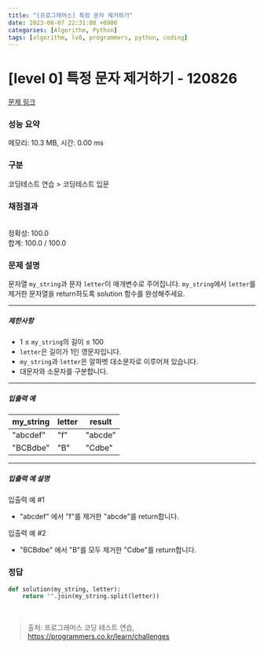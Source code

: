 ```yaml
---
title: "[프로그래머스] 특정 문자 제거하기"
date: 2023-06-07 22:31:00 +0900
categories: [Algorithm, Python]
tags: [algorithm, lv0, programmers, python, coding]
---
```


# [level 0] 특정 문자 제거하기 - 120826

[문제 링크](https://school.programmers.co.kr/learn/courses/30/lessons/120826)

### 성능 요약

메모리: 10.3 MB, 시간: 0.00 ms

### 구분

코딩테스트 연습 > 코딩테스트 입문

### 채점결과

<br/>정확성: 100.0<br/>합계: 100.0 / 100.0

### 문제 설명

<p>문자열 <code>my_string</code>과 문자 <code>letter</code>이 매개변수로 주어집니다. <code>my_string</code>에서 <code>letter</code>를 제거한 문자열을 return하도록 solution 함수를 완성해주세요.</p>

<hr>

<h5>제한사항</h5>

<ul>
<li>1 ≤ <code>my_string</code>의 길이 ≤ 100</li>
<li><code>letter</code>은 길이가 1인 영문자입니다.</li>
<li><code>my_string</code>과 <code>letter</code>은 알파벳 대소문자로 이루어져 있습니다.</li>
<li>대문자와 소문자를 구분합니다.</li>
</ul>

<hr>

<h5>입출력 예</h5>

| my_string | letter | result  |
|-----------|--------|---------|
| "abcdef"  | "f"    | "abcde" |
| "BCBdbe"  | "B"    | "Cdbe"  |

<hr>

<h5>입출력 예 설명</h5>

<p>입출력 예 #1</p>

<ul>
<li>"abcdef" 에서 "f"를 제거한 "abcde"를 return합니다.</li>
</ul>

<p>입출력 예 #2</p>

<ul>
<li>"BCBdbe" 에서 "B"를 모두 제거한 "Cdbe"를 return합니다.</li>
</ul>

### 정답

```python
def solution(my_string, letter):
    return "".join(my_string.split(letter))
```

<br>

> 출처: 프로그래머스 코딩 테스트 연습, https://programmers.co.kr/learn/challenges
